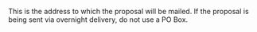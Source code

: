 This is the address to which the proposal will be mailed.  If the proposal is being sent via overnight delivery, do not use a PO Box.
